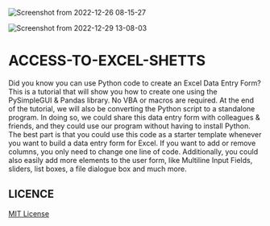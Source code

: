 ![Screenshot from 2022-12-26 08-15-27](https://user-images.githubusercontent.com/90656786/209512060-f7958035-bbd6-436a-8277-c083d98a623f.png)

![Screenshot from 2022-12-29 13-08-03](https://user-images.githubusercontent.com/90656786/209942892-18cd5557-1b84-4d5f-9c3d-6c08b228fc94.png)


# ACCESS-TO-EXCEL-SHETTS
Did you know you can use Python code to create an Excel Data Entry Form? This is a tutorial that will show you how to create one using the PySimpleGUI & Pandas library. No VBA or macros are required. At the end of the tutorial, we will also be converting the Python script to a standalone program. In doing so, we could share this data entry form with colleagues & friends, and they could use our program without having to install Python. The best part is that you could use this code as a starter template whenever you want to build a data entry form for Excel. If you want to add or remove columns, you only need to change one line of code. Additionally, you could also easily add more elements to the user form, like Multiline Input Fields, sliders, list boxes, a file dialogue box and much more.
## LICENCE
[MIT License](LICENCE)
